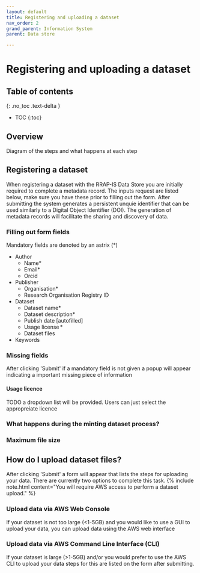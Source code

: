 ```yaml
---
layout: default
title: Registering and uploading a dataset
nav_order: 2
grand_parent: Information System
parent: Data store

---
```

# Registering and uploading a dataset
## Table of contents
{: .no_toc .text-delta }
* TOC
{:toc}
## Overview

Diagram of the steps and what happens at each step

## Registering a dataset
When registering a dataset with the RRAP-IS Data Store you are initially required to complete a metadata record. The inputs request are listed below, make sure you have these prior to filling out the form. After submitting the system generates a persistent unquie identifier that can be used similarly to a Digital Object Identifier (DOI).  The generation of metadata records will facilitate the sharing and discovery of data.
### Filling out form fields
Mandatory fields are denoted by an astrix (*)
- Author
    - Name*
    - Email*
    - Orcid
- Publisher
    - Organisation*
    - Research Organisation Registry ID
- Dataset
    - Dataset name*
    - Dataset description*
    - Publish date [autofilled]
    - Usage license *
    - Dataset files
- Keywords

### Missing fields
After clicking 'Submit' if a mandatory field is not given a popup will appear indicating a important missing piece of information

#### Usage licence

TODO a dropdown list will be provided.  Users can just select the appropreiate licence 

### What happens during the minting dataset process?

### Maximum file size

## How do I upload dataset files?
After clicking 'Submit' a form will appear that lists the steps for uploading your data. There are currently two options to complete this task.
 {% include note.html content="You will require AWS access to perform a dataset upload." %}

### Upload data via AWS Web Console
If your dataset is not too large (<1-5GB) and you would like to use a GUI to upload your data, you can upload data using the AWS web interface

### Upload data via AWS Command Line Interface (CLI)
If your dataset is large (>1-5GB) and/or you would prefer to use the AWS CLI to upload your data steps for this are listed on the form after submitting.